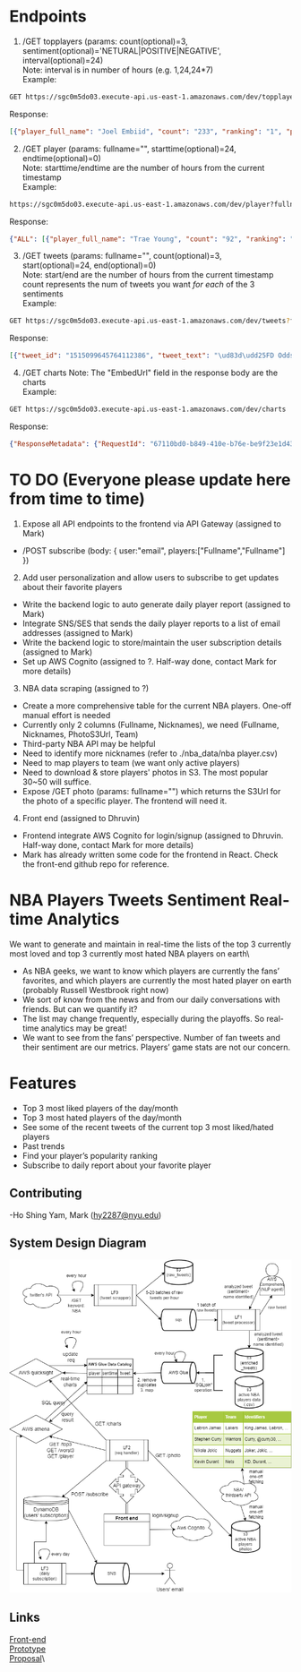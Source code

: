 # Endpoints
1. /GET topplayers (params: count(optional)=3, sentiment(optional)='NETURAL|POSITIVE|NEGATIVE', interval(optional)=24)\
Note: interval is in number of hours (e.g. 1,24,24*7)\
Example:
```bash
GET https://sgc0m5do03.execute-api.us-east-1.amazonaws.com/dev/topplayers?interval=24&count=3
```
Response:
```json
[{"player_full_name": "Joel Embiid", "count": "233", "ranking": "1", "past_count": "584", "past_ranking": "5"}, {"player_full_name": "LeBron James", "count": "159", "ranking": "2", "past_count": "1115", "past_ranking": "1"}, {"player_full_name": "Paul George", "count": "138", "ranking": "3", "past_count": "14", "past_ranking": "86"}]
```
2. /GET player (params: fullname="", starttime(optional)=24, endtime(optional)=0)\
Note: starttime/endtime are the number of hours from the current timestamp\
Example: 
```bash
https://sgc0m5do03.execute-api.us-east-1.amazonaws.com/dev/player?fullname=Trae%20Young&starttime=1000&endtime=0
```
Response:
```json
{"ALL": [{"player_full_name": "Trae Young", "count": "92", "ranking": "6"}], "POSITIVE": [{"player_full_name": "Trae Young", "count": "11", "ranking": "5"}], "NEGATIVE": [{"player_full_name": "Trae Young", "count": "10", "ranking": "6"}], "NEUTRAL": [{"player_full_name": "Trae Young", "count": "68", "ranking": "6"}]}
```

3. /GET tweets (params: fullname="", count(optional)=3, start(optional)=24, end(optional)=0)\
Note: start/end are the number of hours from the current timestamp\
count represents the num of tweets you want *for each* of the 3 sentiments\
Example: 
```bash
GET https://sgc0m5do03.execute-api.us-east-1.amazonaws.com/dev/tweets?fullname=Trae%20Young&count=1
```
Response:
```json
[{"tweet_id": "1515099645764112386", "tweet_text": "\ud83d\udd25FD Odds Boost\ud83d\udd25\n\nI\u2019m really liking the value on both of these odds boosts! Garland has been on fire and Young is do for a bounce back game. \n\n#NBA #NBApicks #BasketballPicks #FreePicks #SportsBetting #SportsPicks #Betting #WinningPicks #GamblingTwitter #bettingtwitter https://t.co/5m3YYDu8F8", "sentiment": "POSITIVE", "created_at": "2022-04-15 22:47:59.000", "player_full_name": "Trae Young"}, {"tweet_id": "1515098758526214147", "tweet_text": "Picks for tonight: \nDarius Garland over 42 fantasy score\nBrandon Ingram over 23.5 points\nKevin Love over 7 rebounds\nTrae Young over 29.5 points\nCan also play Embiid .5 points if you haven\u2019t yet\n\n#nba #GamblingTwitter #nbabets #PrizePicks #nbaprops", "sentiment": "NEUTRAL", "created_at": "2022-04-15 22:44:27.000", "player_full_name": "Trae Young"}, {"tweet_id": "1515090073691193344", "tweet_text": "@IcecxldTony @Clippersia @LegendOfWinning Trae is the worst defender in the league PG13 is a consistent all nba defensive team level defender and a better shooter then Trae", "sentiment": "NEGATIVE", "created_at": "2022-04-15 22:09:57.000", "player_full_name": "Trae Young"}]
```
4. /GET charts
Note: The "EmbedUrl" field in the response body are the charts\
Example: 
```bash
GET https://sgc0m5do03.execute-api.us-east-1.amazonaws.com/dev/charts
```
Response:
```json
{"ResponseMetadata": {"RequestId": "67110bd0-b849-410e-b76e-be9f23e1d437", "HTTPStatusCode": 200, "HTTPHeaders": {"date": "Wed, 27 Apr 2022 18:56:23 GMT", "content-type": "application/json", "content-length": "1050", "connection": "keep-alive", "x-amzn-requestid": "67110bd0-b849-410e-b76e-be9f23e1d437"}, "RetryAttempts": 0}, "Status": 200, "EmbedUrl": "https://us-east-1.quicksight.aws.amazon.com/embed/2bce86dc541b42ae862ed56a6e1b3fd7/dashboards/6ccb3230-44ce-4c47-af10-ae80c12bd1fc?code=AYABePmKSmoiybgUX2WNUWgnt8kAAAABAAdhd3Mta21zAEthcm46YXdzOmttczp1cy1lYXN0LTE6MjU5NDgwNDYyMTMyOmtleS81NGYwMjdiYy03MDJhLTQxY2YtYmViNS0xNDViOTExNzFkYzMAuAECAQB4EeOLgrUr51nsHbjCawUUKjOqEm284CNxqOjvtm6TGiwBvsw5Yp3Tj9GiOQRSPESBUgAAAH4wfAYJKoZIhvcNAQcGoG8wbQIBADBoBgkqhkiG9w0BBwEwHgYJYIZIAWUDBAEuMBEEDGfAu5wXgkwVkTSuhwIBEIA7_3u0qIAib9yak3xjmEJfsgBUUA_xwEe3lKS-vbEgYGMD5VlFicURTodn-HivpZISUgby_EEJFwlUC9ECAAAAAAwAABAAAAAAAAAAAAAAAAAA753TwOou0hexFjEP8u2LFf____8AAAABAAAAAAAAAAAAAAABAAAA5fQZQiNrJIodzYnEJz4h0cN4S5RxVsTelUt8KwVQJCOnOExryciFIO97qvz78R0HqxtCSK3jaQOQt67ZCpc6fB4Fc7IMriqAa9y4nBSSeRTljLSTy9nfS3T4AcMdAtO65W_VD_uaEvy_KRfY-LqttPcJdmLUTdq7rVTPw9aFI5j6o_pinI30GHsLiCXHSi4Mg9yU2umc9vcGhc7CoRG6gvp-NHZjAauyaL7suZcda4B6X8SbaJXZyIj-VurFR51SepIB5AfzGk65S869G1Q_im_CPykbCyUQdDg4vGHHy7-XTBh_ZO2tWKe40D1nUn1ZIqqBsU-F&identityprovider=quicksight&isauthcode=true", "RequestId": "67110bd0-b849-410e-b76e-be9f23e1d437"}
```
# TO DO (Everyone please update here from time to time)
1. Expose all API endpoints to the frontend via API Gateway (assigned to Mark)
- /POST subscribe (body: { user:"email", players:["Fullname","Fullname"] })
2. Add user personalization and allow users to subscribe to get updates about their favorite players 
- Write the backend logic to auto generate daily player report (assigned to Mark)
- Integrate SNS/SES that sends the daily player reports to a list of email addresses (assigned to Mark)
- Write the backend logic to store/maintain the user subscription details (assigned to Mark)
- Set up AWS Cognito (assigned to ?. Half-way done, contact Mark for more details)
3. NBA data scraping (assigned to ?)
- Create a more comprehensive table for the current NBA players. One-off manual effort is needed
- Currently only 2 columns (Fullname, Nicknames), we need (Fullname, Nicknames, PhotoS3Url, Team)
- Third-party NBA API may be helpful
- Need to identify more nicknames (refer to ./nba_data/nba player.csv)
- Need to map players to team (we want only active players) 
- Need to download & store players' photos in S3. The most popular 30~50 will suffice. 
- Expose /GET photo (params: fullname="") which returns the S3Url for the photo of a specific player. The frontend will need it.
4. Front end (assigned to Dhruvin)
- Frontend integrate AWS Cognito for login/signup (assigned to Dhruvin. Half-way done, contact Mark for more details)
- Mark has already written some code for the frontend in React. Check the front-end github repo for reference.

# NBA Players Tweets Sentiment Real-time Analytics
We want to generate and maintain in real-time the lists of the top 3 currently most loved and top 3 currently most hated NBA players on earth\

- As NBA geeks, we want to know which players are currently the fans’ favorites, and which players are currently the most hated player on earth (probably Russell Westbrook right now)
- We sort of know from the news and from our daily conversations with friends. But can we quantify it?
- The list may change frequently, especially during the playoffs. So real-time analytics may be great!
- We want to see from the fans’ perspective. Number of fan tweets and their sentiment are our metrics. Players’ game stats are not our concern.

# Features
- Top 3 most liked players of the day/month
- Top 3 most hated players of the day/month
- See some of the recent tweets of the current top 3 most liked/hated players
- Past trends
- Find your player’s popularity ranking
- Subscribe to daily report about your favorite player

## Contributing
-Ho Shing Yam, Mark (hy2287@nyu.edu)

## System Design Diagram
![plot](./nyucloudfinalproj.drawio.png)

## Links
[Front-end](https://nyu-final-proj-front-end.s3.amazonaws.com/index.html)\
[Prototype](https://marvelapp.com/prototype/7f6c532/screen/85969524)\
[Proposal](https://docs.google.com/document/d/1wvxu2ikUTOj7Iv4xydZlQcTS5IZ8J3_aaN4Ehx_FBcE/edit)\
